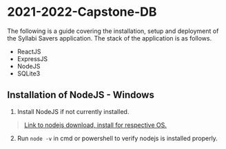# 2021-2022-Capstone-DB

The following is a guide covering the installation, setup and deployment of the Syllabi Savers application. 
The stack of the application is as follows.
- ReactJS 
- ExpressJS
- NodeJS
- SQLite3

## Installation of NodeJS - Windows
1. Install NodeJS if not currently installed.
> [Link to nodejs download, install for respective OS.](https://nodejs.org/en/download/)
2. Run `node -v` in cmd or powershell to verify nodejs is installed properly. 